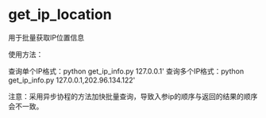 # get_ip_location
用于批量获取IP位置信息

使用方法：

查询单个IP格式：python get_ip_info.py 127.0.0.1'
查询多个IP格式：python get_ip_info.py 127.0.0.1,202.96.134.122'

注意：采用异步协程的方法加快批量查询，导致入参ip的顺序与返回的结果的顺序会不一致。
